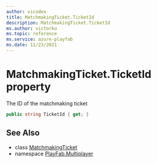 ```yaml
---
author: vicodex
title: MatchmakingTicket.TicketId
description: MatchmakingTicket.TicketId
ms.author: victorku
ms.topic: reference
ms.service: azure-playfab
ms.date: 11/23/2021
---
```


# MatchmakingTicket.TicketId property

The ID of the matchmaking ticket

```csharp
public string TicketId { get; }
```

## See Also

* class [MatchmakingTicket](../MatchmakingTicket.md)
* namespace [PlayFab.Multiplayer](../../PlayFabMultiplayerSDK.md)

